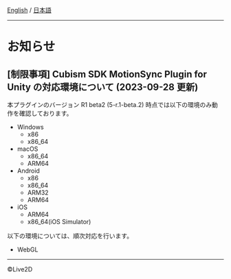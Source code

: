[English](NOTICE.md) / [日本語](NOTICE.ja.md)

---

# お知らせ

## [制限事項] Cubism SDK MotionSync Plugin for Unity の対応環境について (2023-09-28 更新)

本プラグインのバージョン R1 beta2 (5-r.1-beta.2) 時点では以下の環境のみ動作を確認しております。

* Windows
  * x86
  * x86_64
* macOS
  * x86_64
  * ARM64
* Android
  * x86
  * x86_64
  * ARM32
  * ARM64
* iOS
  * ARM64
  * x86_64(iOS Simulator)

以下の環境については、順次対応を行います。

* WebGL

---

©Live2D
